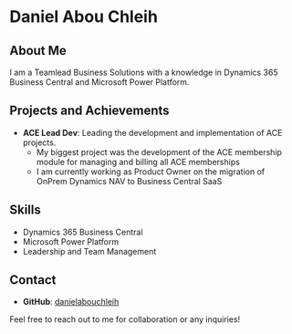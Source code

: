 # Daniel Abou Chleih

## About Me
I am a Teamlead Business Solutions with a knowledge in Dynamics 365 Business Central and Microsoft Power Platform. 

## Projects and Achievements
- **ACE Lead Dev**: Leading the development and implementation of ACE projects.
  - My biggest project was the development of the ACE membership module for managing and billing all ACE memberships
  - I am currently working as Product Owner on the migration of OnPrem Dynamics NAV to Business Central SaaS

## Skills
- Dynamics 365 Business Central
- Microsoft Power Platform
- Leadership and Team Management

## Contact
- **GitHub**: [danielabouchleih](https://github.com/danielabouchleih)

Feel free to reach out to me for collaboration or any inquiries!
